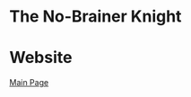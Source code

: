 # The No-Brainer Knight

# Website
<a href="https://pausedmagician.github.io/The-No-Brainer-Knight/" target="blank">Main Page</a>
